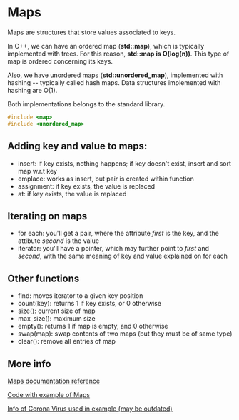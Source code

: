# Maps

Maps are structures that store values associated to keys.

In C++, we can have an ordered map (**std::map**), which is typically implemented with trees.
For this reason, **std::map is O(log(n))**.
This type of map is ordered concerning its keys.

Also, we have unordered maps (**std::unordered_map**), implemented with hashing -- typically called hash maps.
Data structures implemented with hashing are O(1).

Both implementations belongs to the standard library.

```cpp
#include <map>
#include <unordered_map>
```

## Adding key and value to maps:

- insert: if key exists, nothing happens; if key doesn't exist, insert and sort map w.r.t key
- emplace: works as insert, but pair is created within function
- assignment: if key exists, the value is replaced
- at: if key exists, the value is replaced

## Iterating on maps

- for each: you'll get a pair, where the attribute *first* is the key, and the attibute *second* is the value
- iterator: you'll have a pointer, which may further point to *first* and *second*, with the same meaning of key and value explained on for each

## Other functions

- find: moves iterator to a given key position
- count(key): returns 1 if key exists, or 0 otherwise
- size(): current size of map
- max_size(): maximum size
- empty(): returns 1 if map is empty, and 0 otherwise
- swap(map): swap contents of two maps (but they must be of same type)
- clear(): remove all entries of map

## More info

[Maps documentation reference](http://www.cplusplus.com/reference/map/map/)

[Code with example of Maps](../source/Maps.cpp)

[Info of Corona Virus used in example (may be outdated)](https://www.worldometers.info/coronavirus/)
